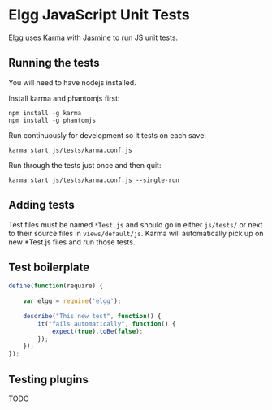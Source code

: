 Elgg JavaScript Unit Tests
==========================

Elgg uses [Karma](http://karma-runner.github.io/0.8/index.html) with
[Jasmine](http://pivotal.github.io/jasmine/) to run JS unit tests.

Running the tests
-----------------
You will need to have nodejs installed.


Install karma and phantomjs first:

```
npm install -g karma
npm install -g phantomjs
```

Run continuously for development so it tests on each save:

```
karma start js/tests/karma.conf.js
```

Run through the tests just once and then quit:

```
karma start js/tests/karma.conf.js --single-run
```


Adding tests
------------
Test files must be named `*Test.js` and should go in either `js/tests/` or next
to their source files in `views/default/js`. Karma will automatically pick up
on new *Test.js files and run those tests. 

Test boilerplate
----------------

```js
define(function(require) {
	
	var elgg = require('elgg');
	
	describe("This new test", function() {
		it("fails automatically", function() {
			expect(true).toBe(false);		
		});
	});
});
```

Testing plugins
---------------
TODO
